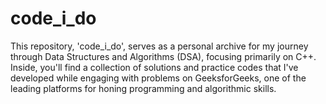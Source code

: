 # code_i_do
This repository, 'code_i_do', serves as a personal archive for my journey through Data Structures and Algorithms (DSA), focusing primarily on C++. Inside, you'll find a collection of solutions and practice codes that I've developed while engaging with problems on GeeksforGeeks, one of the leading platforms for honing programming and algorithmic skills.
